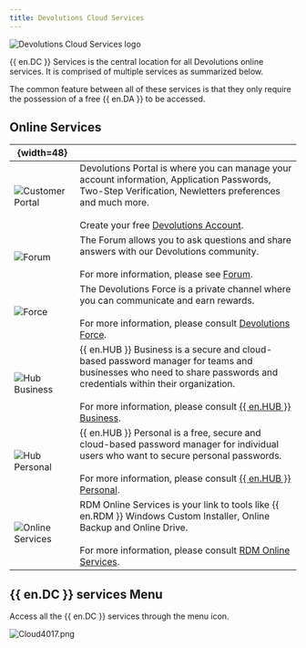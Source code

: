 ```yaml
---
title: Devolutions Cloud Services
---
```


![Devolutions Cloud Services logo](https://webdevolutions.azureedge.net/images/projects/cloud/logos/cloud-color-shadow.svg)

{{ en.DC }} Services is the central location for all Devolutions online services. It is comprised of multiple services as summarized below.  

The common feature between all of these services is that they only require the possession of a free {{ en.DA }} to be accessed. 

## Online Services

| {width=48}                                                  |     |
| ----------------------------------------------------------- | --- |
| ![Customer Portal](/img/en/cloud/CustomerPortal-90X90.png)  | Devolutions Portal is where you can manage your account information, Application Passwords, Two-Step Verification, Newletters preferences and much more.<br/><br/>Create your free [Devolutions Account](/cloud/devolutions-account/). |
| ![Forum](/img/en/cloud/Forum-90x90.png)                     | The Forum allows you to ask questions and share answers with our Devolutions community.<br/><br/>For more information, please see [Forum](/cloud/forum/). |
| ![Force](/img/en/cloud/force-90X90.png)                     | The Devolutions Force is a private channel where you can communicate and earn rewards.<br/><br/>For more information, please consult [Devolutions Force](/cloud/devolutions-force/). |
| ![Hub Business](/img/en/cloud/hub-business-90X90.png)       | {{ en.HUB }} Business is a secure and cloud-based password manager for teams and businesses who need to share passwords and credentials within their organization.<br/><br/>For more information, please consult [{{ en.HUB }} Business](/cloud/password-hub-business/). |
| ![Hub Personal](/img/en/cloud/hub-personal-90X90.png)       | {{ en.HUB }} Personal is a free, secure and cloud-based password manager for individual users who want to secure personal passwords.<br/><br/>For more information, please consult [{{ en.HUB }} Personal](/cloud/password-hub-personal/). |
| ![Online Services](/img/en/cloud/online-services-90X90.png) | RDM Online Services is your link to tools like {{ en.RDM }} Windows Custom Installer, Online Backup and Online Drive.<br/><br/>For more information, please consult [RDM Online Services](/cloud/rdm-online-services/). |

## {{ en.DC }} services Menu 

Access all the {{ en.DC }} services through the menu icon.  

![Cloud4017.png](/img/en/cloud/Cloud4017.png) 